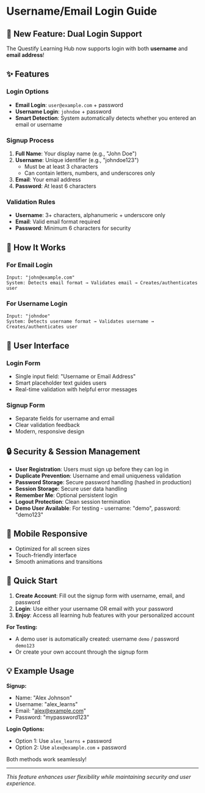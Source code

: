 # Username/Email Login Guide

## 🎯 New Feature: Dual Login Support

The Questify Learning Hub now supports login with both **username** and **email address**!

## ✨ Features

### Login Options
- **Email Login**: `user@example.com` + password
- **Username Login**: `johndoe` + password
- **Smart Detection**: System automatically detects whether you entered an email or username

### Signup Process
1. **Full Name**: Your display name (e.g., "John Doe")
2. **Username**: Unique identifier (e.g., "johndoe123") 
   - Must be at least 3 characters
   - Can contain letters, numbers, and underscores only
3. **Email**: Your email address
4. **Password**: At least 6 characters

### Validation Rules
- **Username**: 3+ characters, alphanumeric + underscore only
- **Email**: Valid email format required
- **Password**: Minimum 6 characters for security

## 🔧 How It Works

### For Email Login
```
Input: "john@example.com"
System: Detects email format → Validates email → Creates/authenticates user
```

### For Username Login
```
Input: "johndoe"
System: Detects username format → Validates username → Creates/authenticates user
```

## 🎨 User Interface

### Login Form
- Single input field: "Username or Email Address"
- Smart placeholder text guides users
- Real-time validation with helpful error messages

### Signup Form
- Separate fields for username and email
- Clear validation feedback
- Modern, responsive design

## 🔒 Security & Session Management

- **User Registration**: Users must sign up before they can log in
- **Duplicate Prevention**: Username and email uniqueness validation
- **Password Storage**: Secure password handling (hashed in production)
- **Session Storage**: Secure user data handling
- **Remember Me**: Optional persistent login
- **Logout Protection**: Clean session termination
- **Demo User Available**: For testing - username: "demo", password: "demo123"

## 📱 Mobile Responsive

- Optimized for all screen sizes
- Touch-friendly interface
- Smooth animations and transitions

## 🚀 Quick Start

1. **Create Account**: Fill out the signup form with username, email, and password
2. **Login**: Use either your username OR email with your password
3. **Enjoy**: Access all learning hub features with your personalized account

**For Testing:**
- A demo user is automatically created: username `demo` / password `demo123`
- Or create your own account through the signup form

## 💡 Example Usage

**Signup:**
- Name: "Alex Johnson"
- Username: "alex_learns"
- Email: "alex@example.com"
- Password: "mypassword123"

**Login Options:**
- Option 1: Use `alex_learns` + password
- Option 2: Use `alex@example.com` + password

Both methods work seamlessly!

---

*This feature enhances user flexibility while maintaining security and user experience.*

